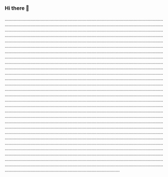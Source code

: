 ### Hi there 👋

..........................................................................................................................................................................................................................................................................................................................................................................................................................................................................................................................................................................................................................................................................................................................................................................................................................................................................................................................................................................................................................................................................................................................................................................................................................................................................................................................................................................................................................................................................................................................................................................................................................................................................................................................................................................................................................................................................................................................................................................................................................................................................................................................................................................................................................................................................................................................................................................................................................................................................................................................................................................................................................................................................................................................................................................................................................................................................................................................................................................................................................................................................................................................................................................................................................................................................................................................................................................................................................................................................................................................................................................................................................................................................................................